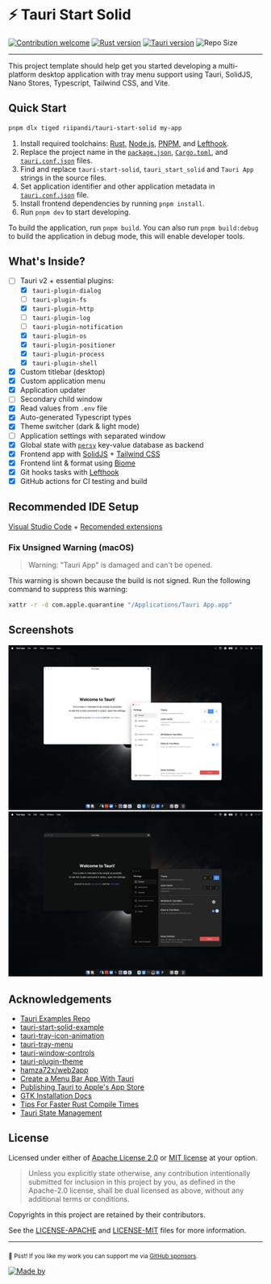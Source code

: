 # ⚡️ Tauri Start Solid

[![Contribution welcome](https://img.shields.io/badge/Contributions-welcome-gray.svg)](https://github.com/riipandi/tauri-start-solid/pulse)
[![Rust version](https://img.shields.io/badge/rust-v1.77-FF5500.svg?logo=rust)](https://www.rust-lang.org)
[![Tauri version](https://img.shields.io/badge/Tauri-v2-00aaff.svg?logo=tauri)](https://tauri.app)
![Repo Size](https://img.shields.io/github/repo-size/riipandi/tauri-start-solid)
<!-- [![CI Test](https://github.com/riipandi/tauri-start-solid/actions/workflows/test.yml/badge.svg)](https://github.com/riipandi/tauri-start-solid/actions/workflows/test.yml) -->

---

This project template should help get you started developing a multi-platform desktop application
with tray menu support using Tauri, SolidJS, Nano Stores, Typescript, Tailwind CSS, and Vite.

## Quick Start

```sh
pnpm dlx tiged riipandi/tauri-start-solid my-app
```

1. Install required toolchains: [Rust][rust], [Node.js][nodejs], [PNPM][pnpm], and [Lefthook][lefthook].
2. Replace the project name in the [`package.json`](./package.json), [`Cargo.toml`](./src-tauri/Cargo.toml),
   and [`tauri.conf.json`](./src-tauri/tauri.conf.json) files.
3. Find and replace `tauri-start-solid`, `tauri_start_solid` and `Tauri App` strings in the source files.
4. Set application identifier and other application metadata in [`tauri.conf.json`](./src-tauri/tauri.conf.json) file.
5. Install frontend dependencies by running `pnpm install`.
6. Run `pnpm dev` to start developing.

To build the application, run `pnpm build`. You can also run `pnpm build:debug`
to build the application in debug mode, this will enable developer tools.

## What's Inside?

- [ ] Tauri v2 + essential plugins:
    - [x] `tauri-plugin-dialog`
    - [ ] `tauri-plugin-fs`
    - [x] `tauri-plugin-http`
    - [ ] `tauri-plugin-log`
    - [ ] `tauri-plugin-notification`
    - [x] `tauri-plugin-os`
    - [x] `tauri-plugin-positioner`
    - [x] `tauri-plugin-process`
    - [x] `tauri-plugin-shell`
- [x] Custom titlebar (desktop)
- [x] Custom application menu
- [x] Application updater
- [ ] Secondary child window
- [x] Read values from `.env` file
- [x] Auto-generated Typescript types
- [x] Theme switcher (dark & light mode)
- [ ] Application settings with separated window
- [x] Global state with [`persy`][persy] key-value database as backend
- [x] Frontend app with [SolidJS][solidjs] + [Tailwind CSS][tailwindcss]
- [x] Frontend lint & format using [Biome][biome]
- [x] Git hooks tasks with [Lefthook][lefthook]
- [x] GitHub actions for CI testing and build

## Recommended IDE Setup

[Visual Studio Code](https://code.visualstudio.com/) + [Recomended extensions](./.vscode/extensions.json)

### Fix Unsigned Warning (macOS)

> Warning: "Tauri App" is damaged and can't be opened.

This warning is shown because the build is not signed. Run the following command
 to suppress this warning:

```sh
xattr -r -d com.apple.quarantine "/Applications/Tauri App.app"
```

## Screenshots

![Screenshot](./assets/images/screenshot-light.jpeg)
![Screenshot](./assets/images/screenshot-dark.jpeg)

## Acknowledgements

- [Tauri Examples Repo](https://github.com/tauri-apps/tauri/tree/dev/examples)
- [tauri-start-solid-example](https://github.com/dheater/tauri-start-solid-example)
- [tauri-tray-icon-animation](https://github.com/rming/tauri-tray-icon-animation)
- [tauri-tray-menu](https://github.com/rming/tauri-tray-menu)
- [tauri-window-controls](https://github.com/agmmnn/tauri-controls)
- [tauri-plugin-theme](https://github.com/wyhaya/tauri-plugin-theme)
- [hamza72x/web2app](https://github.com/hamza72x/web2app)
- [Create a Menu Bar App With Tauri](https://betterprogramming.pub/create-menubar-app-with-tauri-510ab7f7c43d)
- [Publishing Tauri to Apple's App Store](https://thinkgo.io/post/2023/02/publish_tauri_to_apples_app_store)
- [GTK Installation Docs](https://www.gtk.org/docs/installations/macos)
- [Tips For Faster Rust Compile Times](https://corrode.dev/blog/tips-for-faster-rust-compile-times)
- [Tauri State Management](https://tauri.by.simon.hyll.nu/concepts/tauri/state_management)

## License

Licensed under either of [Apache License 2.0][license-apache] or [MIT license][license-mit] at your option.

> Unless you explicitly state otherwise, any contribution intentionally submitted
> for inclusion in this project by you, as defined in the Apache-2.0 license, shall
> be dual licensed as above, without any additional terms or conditions.

Copyrights in this project are retained by their contributors.

See the [LICENSE-APACHE](./LICENSE-APACHE) and [LICENSE-MIT](./LICENSE-MIT) files
for more information.

[rust]: https://www.rust-lang.org/tools/install
[solidjs]: https://www.solidjs.com
[biome]: https://biomejs.dev
[nodejs]: https://nodejs.org/en/download
[pnpm]: https://pnpm.io/installation
[tailwindcss]: https://tailwindcss.com
[persy]: https://crates.io/crates/persy
[lefthook]: https://github.com/evilmartians/lefthook
[riipandi-twitter]: https://twitter.com/intent/follow?screen_name=riipandi
[license-mit]: https://choosealicense.com/licenses/mit/
[license-apache]: https://choosealicense.com/licenses/apache-2.0/

---

<sub>🤫 Psst! If you like my work you can support me via [GitHub sponsors](https://github.com/sponsors/riipandi).</sub>

[![Made by](https://badgen.net/badge/icon/Made%20by%20Aris%20Ripandi?icon=bitcoin-lightning&label&color=black&labelColor=black)][riipandi-twitter]
